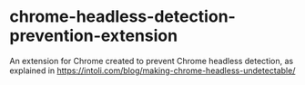 # chrome-headless-detection-prevention-extension
An extension for Chrome created to prevent Chrome headless detection, as explained in https://intoli.com/blog/making-chrome-headless-undetectable/

